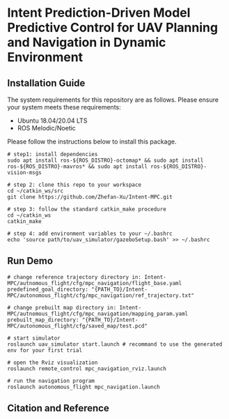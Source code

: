 # Intent Prediction-Driven Model Predictive Control for UAV Planning and Navigation in Dynamic Environment

## Installation Guide
The system requirements for this repository are as follows. Please ensure your system meets these requirements:
- Ubuntu 18.04/20.04 LTS
- ROS Melodic/Noetic

Please follow the instructions below to install this package.
```
# step1: install dependencies
sudo apt install ros-${ROS_DISTRO}-octomap* && sudo apt install ros-${ROS_DISTRO}-mavros* && sudo apt install ros-${ROS_DISTRO}-vision-msgs

# step 2: clone this repo to your workspace
cd ~/catkin_ws/src
git clone https://github.com/Zhefan-Xu/Intent-MPC.git

# step 3: follow the standard catkin_make procedure
cd ~/catkin_ws
catkin_make

# step 4: add environment variables to your ~/.bashrc
echo 'source path/to/uav_simulator/gazeboSetup.bash' >> ~/.bashrc
```


## Run Demo
```
# change reference trajectory directory in: Intent-MPC/autnomous_flight/cfg/mpc_navigation/flight_base.yaml
predefined_goal_directory: "{PATH_TO}/Intent-MPC/autonomous_flight/cfg/mpc_navigation/ref_trajectory.txt"

# change prebuilt map directory in: Intent-MPC/autnomous_flight/cfg/mpc_navigation/mapping_param.yaml
prebuilt_map_directory: "{PATH_TO}/Intent-MPC/autonomous_flight/cfg/saved_map/test.pcd"

# start simulator
roslaunch uav_simulator start.launch # recommand to use the generated env for your first trial

# open the Rviz visualization
roslaunch remote_control mpc_navigation_rviz.launch

# run the navigation program
roslaunch autonomous_flight mpc_navigation.launch
```


## Citation and Reference
```

```
